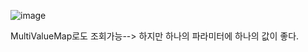 ![image](https://user-images.githubusercontent.com/108928206/183664317-76a9cf4d-5986-4f45-b808-2dc3f27dd90f.png)

MultiValueMap로도 조회가능--> 하지만 하나의 파라미터에 하나의 값이 좋다.

